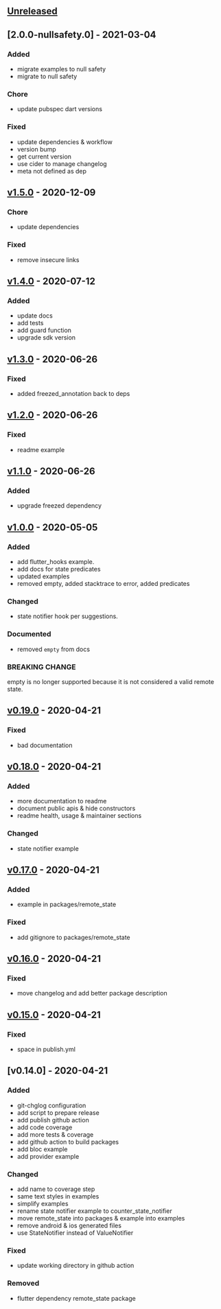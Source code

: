 <a name="unreleased"></a>

## [Unreleased]

<a name="2.0.0-nullsafety.0"></a>

## [2.0.0-nullsafety.0] - 2021-03-04

### Added

- migrate examples to null safety
- migrate to null safety

### Chore

- update pubspec dart versions

### Fixed

- update dependencies & workflow
- version bump
- get current version
- use cider to manage changelog
- meta not defined as dep

<a name="v1.5.0"></a>

## [v1.5.0] - 2020-12-09

### Chore

- update dependencies

### Fixed

- remove insecure links

<a name="v1.4.0"></a>

## [v1.4.0] - 2020-07-12

### Added

- update docs
- add tests
- add guard function
- upgrade sdk version

<a name="v1.3.0"></a>

## [v1.3.0] - 2020-06-26

### Fixed

- added freezed_annotation back to deps

<a name="v1.2.0"></a>

## [v1.2.0] - 2020-06-26

### Fixed

- readme example

<a name="v1.1.0"></a>

## [v1.1.0] - 2020-06-26

### Added

- upgrade freezed dependency

<a name="v1.0.0"></a>

## [v1.0.0] - 2020-05-05

### Added

- add flutter_hooks example.
- add docs for state predicates
- updated examples
- removed empty, added stacktrace to error, added predicates

### Changed

- state notifier hook per suggestions.

### Documented

- removed `empty` from docs

### BREAKING CHANGE

empty is no longer supported because it is not considered a valid remote state.

<a name="v0.19.0"></a>

## [v0.19.0] - 2020-04-21

### Fixed

- bad documentation

<a name="v0.18.0"></a>

## [v0.18.0] - 2020-04-21

### Added

- more documentation to readme
- document public apis & hide constructors
- readme health, usage & maintainer sections

### Changed

- state notifier example

<a name="v0.17.0"></a>

## [v0.17.0] - 2020-04-21

### Added

- example in packages/remote_state

### Fixed

- add gitignore to packages/remote_state

<a name="v0.16.0"></a>

## [v0.16.0] - 2020-04-21

### Fixed

- move changelog and add better package description

<a name="v0.15.0"></a>

## [v0.15.0] - 2020-04-21

### Fixed

- space in publish.yml

<a name="v0.14.0"></a>

## [v0.14.0] - 2020-04-21

### Added

- git-chglog configuration
- add script to prepare release
- add publish github action
- add code coverage
- add more tests & coverage
- add github action to build packages
- add bloc example
- add provider example

### Changed

- add name to coverage step
- same text styles in examples
- simplify examples
- rename state notifier example to counter_state_notifier
- move remote_state into packages & example into examples
- remove android & ios generated files
- use StateNotifier instead of ValueNotifier

### Fixed

- update working directory in github action

### Removed

- flutter dependency remote_state package

[Unreleased]: https://github.com/chimon2000/remote_state/compare/2.0.0-nullsafety.0...HEAD
[v2.0.0-nullsafety.0]: https://github.com/chimon2000/remote_state/compare/v1.5.0...2.0.0-nullsafety.0
[v1.5.0]: https://github.com/chimon2000/remote_state/compare/v1.4.0...v1.5.0
[v1.4.0]: https://github.com/chimon2000/remote_state/compare/v1.3.0...v1.4.0
[v1.3.0]: https://github.com/chimon2000/remote_state/compare/v1.2.0...v1.3.0
[v1.2.0]: https://github.com/chimon2000/remote_state/compare/v1.1.0...v1.2.0
[v1.1.0]: https://github.com/chimon2000/remote_state/compare/v1.0.0...v1.1.0
[v1.0.0]: https://github.com/chimon2000/remote_state/compare/v0.19.0...v1.0.0
[v0.19.0]: https://github.com/chimon2000/remote_state/compare/v0.18.0...v0.19.0
[v0.18.0]: https://github.com/chimon2000/remote_state/compare/v0.17.0...v0.18.0
[v0.17.0]: https://github.com/chimon2000/remote_state/compare/v0.16.0...v0.17.0
[v0.16.0]: https://github.com/chimon2000/remote_state/compare/v0.15.0...v0.16.0
[v0.15.0]: https://github.com/chimon2000/remote_state/compare/v0.14.0...v0.15.0
